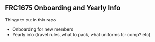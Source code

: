 ## FRC1675 Onboarding and Yearly Info

Things to put in this repo

* Onboarding for new members
* Yearly info (travel rules, what to pack, what uniforms for comp? etc)